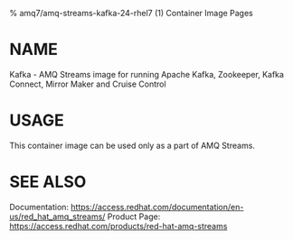 % amq7/amq-streams-kafka-24-rhel7 (1) Container Image Pages

# NAME

Kafka - AMQ Streams image for running Apache Kafka, Zookeeper, Kafka Connect, Mirror Maker and Cruise Control

# USAGE

This container image can be used only as a part of AMQ Streams.

# SEE ALSO

Documentation: https://access.redhat.com/documentation/en-us/red_hat_amq_streams/
Product Page: https://access.redhat.com/products/red-hat-amq-streams
